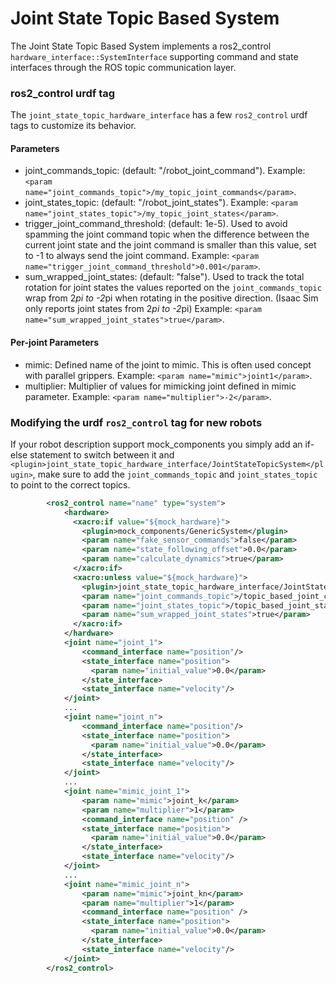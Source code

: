 # Joint State Topic Based System

The Joint State Topic Based System implements a ros2_control `hardware_interface::SystemInterface` supporting command and state interfaces through the ROS topic communication layer.

### ros2_control urdf tag

The `joint_state_topic_hardware_interface` has a few `ros2_control` urdf tags to customize its behavior.

#### Parameters

* joint_commands_topic: (default: "/robot_joint_command"). Example: `<param name="joint_commands_topic">/my_topic_joint_commands</param>`.
* joint_states_topic: (default: "/robot_joint_states"). Example: `<param name="joint_states_topic">/my_topic_joint_states</param>`.
* trigger_joint_command_threshold: (default: 1e-5). Used to avoid spamming the joint command topic when the difference between the current joint state and the joint command is smaller than this value, set to -1 to always send the joint command. Example: `<param name="trigger_joint_command_threshold">0.001</param>`.
* sum_wrapped_joint_states: (default: "false"). Used to track the total rotation for joint states the values reported on the `joint_commands_topic` wrap from 2*pi to -2*pi when rotating in the positive direction. (Isaac Sim only reports joint states from 2*pi to -2*pi) Example: `<param name="sum_wrapped_joint_states">true</param>`.

#### Per-joint Parameters

* mimic: Defined name of the joint to mimic. This is often used concept with parallel grippers. Example: `<param name="mimic">joint1</param>`.
* multiplier: Multiplier of values for mimicking joint defined in mimic parameter. Example: `<param name="multiplier">-2</param>`.

### Modifying the urdf `ros2_control` tag for new robots

If your robot description support mock_components you simply add an if-else statement to switch between it and `<plugin>joint_state_topic_hardware_interface/JointStateTopicSystem</plugin>`, make sure to add the `joint_commands_topic` and `joint_states_topic` to point to the correct topics.

```xml
        <ros2_control name="name" type="system">
            <hardware>
              <xacro:if value="${mock_hardware}">
                <plugin>mock_components/GenericSystem</plugin>
                <param name="fake_sensor_commands">false</param>
                <param name="state_following_offset">0.0</param>
                <param name="calculate_dynamics">true</param>
              </xacro:if>
              <xacro:unless value="${mock_hardware}">
                <plugin>joint_state_topic_hardware_interface/JointStateTopicSystem</plugin>
                <param name="joint_commands_topic">/topic_based_joint_commands</param>
                <param name="joint_states_topic">/topic_based_joint_states</param>
                <param name="sum_wrapped_joint_states">true</param>
              </xacro:if>
            </hardware>
            <joint name="joint_1">
                <command_interface name="position"/>
                <state_interface name="position">
                  <param name="initial_value">0.0</param>
                </state_interface>
                <state_interface name="velocity"/>
            </joint>
            ...
            <joint name="joint_n">
                <command_interface name="position"/>
                <state_interface name="position">
                  <param name="initial_value">0.0</param>
                </state_interface>
                <state_interface name="velocity"/>
            </joint>
            ...
            <joint name="mimic_joint_1">
                <param name="mimic">joint_k</param>
                <param name="multiplier">1</param>
                <command_interface name="position" />
                <state_interface name="position">
                  <param name="initial_value">0.0</param>
                </state_interface>
                <state_interface name="velocity"/>
            </joint>
            ...
            <joint name="mimic_joint_n">
                <param name="mimic">joint_kn</param>
                <param name="multiplier">1</param>
                <command_interface name="position" />
                <state_interface name="position">
                  <param name="initial_value">0.0</param>
                </state_interface>
                <state_interface name="velocity"/>
            </joint>
        </ros2_control>
```
